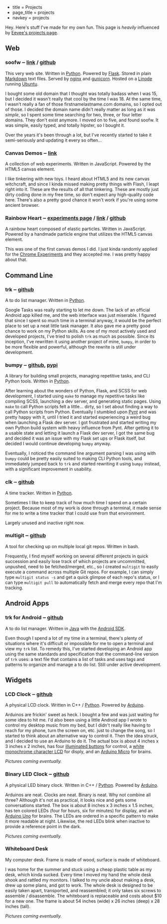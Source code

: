 * title = Projects
* page_title = projects
* navkey = projects

Hey. Here's stuff I've made for my own fun. This page is *heavily* influenced by [Eevee's projects page](http://me.veekun.com/projects/).

## Web

### soofw <span class="sub">&#8210; [link](http://soofw.com/) / [github](http://github.com/scizzorz/soofw)</span>

This very web site. Written in [Python](http://www.python.org/). Powered by [Flask](http://flask.pocoo.org/). Stored in plain [Markdown](http://daringfireball.net/projects/markdown/) text files. Served by [nginx](http://www.nginx.org/) and [gunicorn](http://gunicorn.org/). Hosted on a [Linode](http://www.linode.com/) running [Ubuntu](http://www.ubuntu.com/).

I bought some old domain that I thought was totally badass when I was 15, but I decided it wasn't really that cool by the time I was 18. At the same time, I wasn't really a fan of those firstnamelastname.com domains, so I opted out of those. I decided the domain name didn't really matter as long as it was *simple*, so I spent some time searching for two, three, or four letter domains. They don't exist anymore. I moved on to five, and found soofw. It was simple, easily typed, and totally hipster, so I bought it.

Over the years it's been through a lot, but I've recently started to take it semi-seriously and updating it every so often...

### Canvas Demos <span class="sub">&#8210; [link](http://soofw.com/demos/)</span>

A collection of web experiments. Written in JavaScript. Powered by the HTML5 canvas element.

I like tinkering with new toys. I heard about HTML5 and its new canvas witchcraft, and since I kinda missed making pretty things with Flash, I leapt right into it. These are the results of all that tinkering. These are mostly just dirty coding done in my free time, so don't expect any high-quality code here. There's also a pretty good chance it won't work if you're using some ancient browser.

### Rainbow Heart <span class="sub">&#8210; [experiments page](http://www.chromeexperiments.com/detail/rainbow-heart/) / [link](http://soofw.com/demos/heart++) / [github](https://github.com/scizzorz/heart)</span>

A rainbow heart composed of elastic particles. Written in JavaScript. Powered by a handmade particle engine that utilizes the HTML5 canvas element.

This was one of the first canvas demos I did. I just kinda randomly applied for the [Chrome Experiments](http://www.chromeexperiments.com/) and they accepted me. I was pretty happy about that.

## Command Line

### trk <span class="sub">&#8210; [github](https://github.com/scizzorz/trk)</span>

A to do list manager. Written in [Python](http://www.python.org/).

Google Tasks was really starting to let me down. The lack of an official Android app killed me, and the web interface was just miserable. I figured that since I spent so much time in a terminal anyway, it would be the perfect place to set up a neat little task manager. It also gave me a pretty good chance to work on my Python skills. As one of my most actively used and developed projects, I've tried to polish `trk` as much as possible. Since its inception, I've rewritten it using another project of mine, `bumpy`, in order to be more flexible and powerful, although the rewrite is still under development.

### bumpy <span class="sub">&#8210; [github](https://github.com/scizzorz/bumpy), [pypi](https://pypi.python.org/pypi/bumpy)</span>

A library for building small projects, managing repetitive tasks, and CLI Python tools. Written in [Python](http://www.python.org/).

After learning about the wonders of Python, Flask, and SCSS for web development, I started using `make` to manage my repetitive tasks like compiling SCSS, launching a dev server, and generating static pages. Using `make` to call Python scripts felt a little... dirty, so I set about finding a way to call Python scripts from Python. Eventually I stumbled upon [Pynt](https://github.com/rags/pynt) and was pretty happy with it, until I tried it and started experiencing a weird bug when launching a Flask dev server. I got frustrated and started writing my own Python build system with heavy influence from Pynt. After getting it to a usable state and letting it launch a Flask dev server, I got the same bug and decided it was an issue with my Flask set ups or Flask itself, but decided I would continue developing `bumpy` anyway.

Eventually, I noticed the command line argument parsing I was using with `bumpy` could be pretty easily suited to making CLI Python tools, and immediately jumped back to `trk` and started rewriting it using `bumpy` instead, with a significant improvement in usability.

### clk <span class="sub">&#8210; [github](https://github.com/scizzorz/clk)</span>

A time tracker. Written in [Python](http://www.python.org/).

Sometimes I like to keep track of how much time I spend on a certain project. Because most of my work is done through a terminal, it made sense for me to write a time tracker that I could use from that environment.

Largely unused and inactive right now.

### multigit <span class="sub">&#8210; [github](https://github.com/scizzorz/multigit)</span>

A tool for checking up on multiple local git repos. Written in bash.

Frequently, I find myself working on several different projects in quick succession and easily lose track of which projects are uncommitted, unpushed, need to be fetched/merged, etc., so I created `multigit` to easily execute a command across multiple Git repos. For example, I can simply type `multigit status -s` and get a quick glimpse of each repo's status, or I can type `multigit pull` to automatically fetch and merge every repo that I'm tracking.

## Android Apps

### trk for Android <span class="sub">&#8210; [github](https://github.com/scizzorz/trk-android)</span>

A to do list manager. Written in [Java](http://www.java.com/) with the [Android SDK](http://developer.android.com/index.html).

Even though I spend a lot of my time in a terminal, there's plenty of situations where it's difficult or impossible for me to open a terminal and view my `trk` list. To remedy this, I've started developing an Android app using the same standards and specification that the command-line version of `trk` uses: a text file that contains a list of tasks and uses tags and patterns to organize and manage a to do list. Still under active development.

## Widgets

### LCD Clock <span class="sub">&#8210; [github](https://github.com/scizzorz/arduino-remote-lcd)</span>

A physical LCD clock. Written in C++ / [Python](http://www.python.org/). Powered by [Arduino](http://www.arduino.cc/).

Arduinos are frickin' sweet as heck. I bought a few and was just waiting for some idea to hit me. I'd also been using a little Android app I wrote to control my desktop music from my bed, but I didn't really like having to reach for my phone, turn the screen on, etc. just to change the song, so I started to think about an alternative way to control it. Then the idea struck, and I decided to use an Arduino to do it. The actual box is about 4 inches x 3 inches x 2 inches, has four [illuminated buttons](http://www.adafruit.com/products/558) for control, a [white monochrome character LCD](https://www.sparkfun.com/products/9052) for disply, and an [Arduino Micro](http://www.adafruit.com/products/1086) for brains.

*Pictures coming eventually.*


### Binary LED Clock <span class="sub">&#8210; [github](https://github.com/scizzorz/arduino-binary-clock)</span>

A physical LED binary clock. Written in C++ / [Python](http://www.python.org/). Powered by [Arduino](http://www.arduino.cc/).

Arduinos are neat. Clocks are neat. Binary is neat. Why not combine all three? Although it's not as practical, it looks nice and gets some conversations started. The box is about 8 inches x 3 inches x 1.5 inches, has ten colored LEDs (four for hours, six for minutes) for display, and an [Arduino Uno](http://www.adafruit.com/products/50) for brains. The LEDs are ordered in a specific pattern to make it more readable at night. Likewise, the red LEDs blink when inactive to provide a reference point in the dark.

*Pictures coming eventually.*

### Whiteboard Desk

My computer desk. Frame is made of wood, surface is made of whiteboard.

I was home for the summer and stuck using a cheap plastic table as my desk, which kinda sucked. Every time I moved my hand the whole desk shook and rattled my monitors. I talked to my uncle about making a desk, drew up some plans, and got to work. The whole desk is designed to be easily taken apart, transported, and reassembled; it only takes six screws to assemble / disassemble. The whiteboard is replaceable and costs about $10 for a new one. The frame is about 54 inches (wide) x 26 inches (deep) x 28 inches (tall).

*Pictures coming eventually.*
